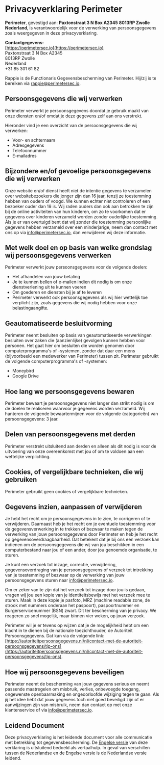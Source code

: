 # Privacyverklaring Perimeter

**Perimeter**, gevestigd aan:
**Paxtonstraat 3 N Box A2345**
**8013RP Zwolle**
**Nederland**, is verantwoordelijk voor de verwerking van persoonsgegevens zoals weergegeven in deze privacyverklaring.

**Contactgegevens:**  
[https://perimetersec.io](https://perimetersec.io)  
Paxtonstraat 3 N Box A2345  
8013RP Zwolle  
Nederland  
+31 85 301 61 82

Rappie is de Functionaris Gegevensbescherming van Perimeter. Hij/zij is te bereiken via [rappie@perimetersec.io](mailto:rappie@perimetersec.io).

## Persoonsgegevens die wij verwerken
Perimeter verwerkt je persoonsgegevens doordat je gebruik maakt van onze diensten en/of omdat je deze gegevens zelf aan ons verstrekt.

Hieronder vind je een overzicht van de persoonsgegevens die wij verwerken:
- Voor- en achternaam
- Adresgegevens
- Telefoonnummer
- E-mailadres

## Bijzondere en/of gevoelige persoonsgegevens die wij verwerken
Onze website en/of dienst heeft niet de intentie gegevens te verzamelen over websitebezoekers die jonger zijn dan 16 jaar, tenzij ze toestemming hebben van ouders of voogd. We kunnen echter niet controleren of een bezoeker ouder dan 16 is. Wij raden ouders dan ook aan betrokken te zijn bij de online activiteiten van hun kinderen, om zo te voorkomen dat er gegevens over kinderen verzameld worden zonder ouderlijke toestemming. Als je er van overtuigd bent dat wij zonder die toestemming persoonlijke gegevens hebben verzameld over een minderjarige, neem dan contact met ons op via [info@perimetersec.io](mailto:info@perimetersec.io), dan verwijderen wij deze informatie.

## Met welk doel en op basis van welke grondslag wij persoonsgegevens verwerken
Perimeter verwerkt jouw persoonsgegevens voor de volgende doelen:
- Het afhandelen van jouw betaling
- Je te kunnen bellen of e-mailen indien dit nodig is om onze dienstverlening uit te kunnen voeren
- Om goederen en diensten bij je af te leveren
- Perimeter verwerkt ook persoonsgegevens als wij hier wettelijk toe verplicht zijn, zoals gegevens die wij nodig hebben voor onze belastingaangifte.

## Geautomatiseerde besluitvorming
Perimeter neemt besluiten op basis van geautomatiseerde verwerkingen besluiten over zaken die (aanzienlijke) gevolgen kunnen hebben voor personen. Het gaat hier om besluiten die worden genomen door computerprogramma's of -systemen, zonder dat daar een mens (bijvoorbeeld een medewerker van Perimeter) tussen zit. Perimeter gebruikt de volgende computerprogramma's of -systemen:
- Moneybird
- Google Drive

## Hoe lang we persoonsgegevens bewaren
Perimeter bewaart je persoonsgegevens niet langer dan strikt nodig is om de doelen te realiseren waarvoor je gegevens worden verzameld. Wij hanteren de volgende bewaartermijnen voor de volgende (categorieën) van persoonsgegevens: 3 jaar.

## Delen van persoonsgegevens met derden
Perimeter verstrekt uitsluitend aan derden en alleen als dit nodig is voor de uitvoering van onze overeenkomst met jou of om te voldoen aan een wettelijke verplichting.

## Cookies, of vergelijkbare technieken, die wij gebruiken
Perimeter gebruikt geen cookies of vergelijkbare technieken.

## Gegevens inzien, aanpassen of verwijderen
Je hebt het recht om je persoonsgegevens in te zien, te corrigeren of te verwijderen. Daarnaast heb je het recht om je eventuele toestemming voor de gegevensverwerking in te trekken of bezwaar te maken tegen de verwerking van jouw persoonsgegevens door Perimeter en heb je het recht op gegevensoverdraagbaarheid. Dat betekent dat je bij ons een verzoek kan indienen om de persoonsgegevens die wij van jou beschikken in een computerbestand naar jou of een ander, door jou genoemde organisatie, te sturen.

Je kunt een verzoek tot inzage, correctie, verwijdering, gegevensoverdraging van je persoonsgegevens of verzoek tot intrekking van je toestemming of bezwaar op de verwerking van jouw persoonsgegevens sturen naar [info@perimetersec.io](mailto:info@perimetersec.io).

Om er zeker van te zijn dat het verzoek tot inzage door jou is gedaan, vragen wij jou een kopie van je identiteitsbewijs met het verzoek mee te sturen. Maak in deze kopie je pasfoto, MRZ (machine readable zone, de strook met nummers onderaan het paspoort), paspoortnummer en Burgerservicenummer (BSN) zwart. Dit ter bescherming van je privacy. We reageren zo snel mogelijk, maar binnen vier weken, op jouw verzoek.

Perimeter wil je er tevens op wijzen dat je de mogelijkheid hebt om een klacht in te dienen bij de nationale toezichthouder, de Autoriteit Persoonsgegevens. Dat kan via de volgende link: [https://autoriteitpersoonsgegevens.nl/nl/contact-met-de-autoriteit-persoonsgegevens/tip-ons](https://autoriteitpersoonsgegevens.nl/nl/contact-met-de-autoriteit-persoonsgegevens/tip-ons).

## Hoe wij persoonsgegevens beveiligen
Perimeter neemt de bescherming van jouw gegevens serieus en neemt passende maatregelen om misbruik, verlies, onbevoegde toegang, ongewenste openbaarmaking en ongeoorloofde wijziging tegen te gaan. Als jij het idee hebt dat jouw gegevens toch niet goed beveiligd zijn of er aanwijzingen zijn van misbruik, neem dan contact op met onze klantenservice of via [info@perimetersec.io](mailto:info@perimetersec.io).

## Leidend Document
Deze privacyverklaring is het leidende document voor alle communicatie met betrekking tot gegevensbescherming. De [Engelse versie](Privacy%20Policy%20English.md) van deze verklaring is uitsluitend bedoeld als vertaalhulp. In geval van verschillen tussen de Nederlandse en de Engelse versie is de Nederlandse versie leidend.

